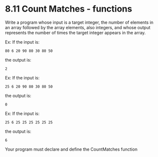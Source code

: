 # 8.11 Count Matches - functions
Write a program whose input is a target integer, the number of elements in an array followed by the array elements, also integers, and whose output represents the number of times the target integer appears in the array.

Ex: If the input is:

```
80 6 20 90 80 30 80 50
```
the output is:

```
2
```
Ex: If the input is:

```
25 6 20 90 80 30 80 50
```
the output is:

```
0
```
Ex: If the input is:

```
25 6 25 25 25 25 25 25
```
the output is:

```
6
```
Your program must declare and define the CountMatches function